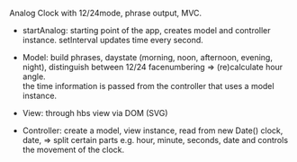 Analog Clock with 12/24mode, phrase output, MVC.


+ startAnalog: starting point of the app, creates model and controller instance. setInterval updates time every second.

+ Model:  build phrases, daystate (morning, noon, afternoon, evening, night), distinguish between 12/24 facenumbering => (re)calculate hour angle.  
  the time information is passed from the controller that uses a model instance. 
+ View: through hbs view via DOM (SVG)
+ Controller: create a model, view instance, read from new Date() clock, date, => split certain parts e.g. hour, minute, seconds, date and controls the movement of the clock.
